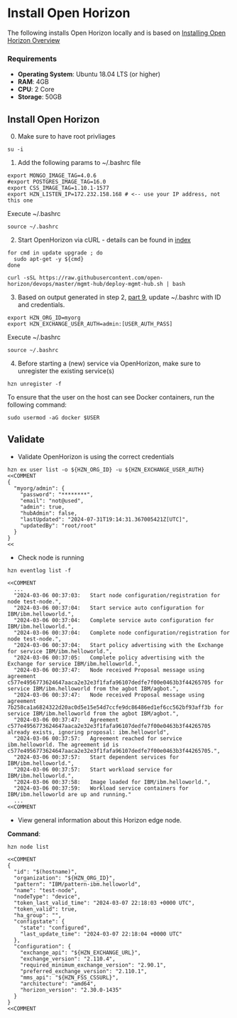 # Install Open Horizon

The following installs Open Horizon locally and is based on [Installing Open Horizon Overview](https://open-horizon.github.io/docs/hub/online_installation/) 

### Requirements
* **Operating System**: Ubuntu 18.04 LTS (or higher) 
* **RAM**: 4GB 
* **CPU**: 2 Core
* **Storage**: 50GB

## Install Open Horizon 
0. Make sure to have root privliages 
```shell
su -i
```

1. Add the following params to ~/.bashrc file 
```
export MONGO_IMAGE_TAG=4.0.6
#export POSTGRES_IMAGE_TAG=16.0
export CSS_IMAGE_TAG=1.10.1-1577
export HZN_LISTEN_IP=172.232.158.168 # <-- use your IP address, not this one 
```

Execute ~/.bashrc
```shell
source ~/.bashrc
```

2. Start OpenHorizon via cURL - details can be found in [index](Install_Local_OpenHorizon_index.md)
```shell
for cmd in update upgrade ; do 
  sudo apt-get -y ${cmd}
done 
 
curl -sSL https://raw.githubusercontent.com/open-horizon/devops/master/mgmt-hub/deploy-mgmt-hub.sh | bash
```

3. Based on output generated in step 2, [part 9](Install_Local_OpenHorizon_index.md), update ~/.bashrc with ID and credentials. 
```shell
export HZN_ORG_ID=myorg
export HZN_EXCHANGE_USER_AUTH=admin:[USER_AUTH_PASS]
```

Execute ~/.bashrc
```shell
source ~/.bashrc
```

4. Before starting a (new) service via OpenHorizon, make sure to unregister the existing service(s)
```shell
hzn unregister -f
```

To ensure that the user on the host can see Docker containers, run the following command:
```shell
sudo usermod -aG docker $USER
```

## Validate  

* Validate OpenHorizon is using the correct credentials
```shell
hzn ex user list -o ${HZN_ORG_ID} -u ${HZN_EXCHANGE_USER_AUTH}
<<COMMENT
{
  "myorg/admin": {
    "password": "********",
    "email": "not@used",
    "admin": true,
    "hubAdmin": false,
    "lastUpdated": "2024-07-31T19:14:31.367005421Z[UTC]",
    "updatedBy": "root/root"
  }
}
<<
```

* Check node is running
```shell
hzn eventlog list -f

<<COMMENT
  ...
  "2024-03-06 00:37:03:   Start node configuration/registration for node test-node.",
  "2024-03-06 00:37:04:   Start service auto configuration for IBM/ibm.helloworld.",
  "2024-03-06 00:37:04:   Complete service auto configuration for IBM/ibm.helloworld.",
  "2024-03-06 00:37:04:   Complete node configuration/registration for node test-node.",
  "2024-03-06 00:37:04:   Start policy advertising with the Exchange for service IBM/ibm.helloworld.",
  "2024-03-06 00:37:05:   Complete policy advertising with the Exchange for service IBM/ibm.helloworld.",
  "2024-03-06 00:37:47:   Node received Proposal message using agreement c577e4956773624647aaca2e32e3f1fafa96107dedfe7f00e0463b3f44265705 for service IBM/ibm.helloworld from the agbot IBM/agbot.",
  "2024-03-06 00:37:47:   Node received Proposal message using agreement 7b258ca1a6824322d20ac0d5e15e54d7ccfe9dc86486ed1ef6cc562bf93aff3b for service IBM/ibm.helloworld from the agbot IBM/agbot.",
  "2024-03-06 00:37:47:   Agreement c577e4956773624647aaca2e32e3f1fafa96107dedfe7f00e0463b3f44265705 already exists, ignoring proposal: ibm.helloworld",
  "2024-03-06 00:37:57:   Agreement reached for service ibm.helloworld. The agreement id is c577e4956773624647aaca2e32e3f1fafa96107dedfe7f00e0463b3f44265705.",
  "2024-03-06 00:37:57:   Start dependent services for IBM/ibm.helloworld.",
  "2024-03-06 00:37:57:   Start workload service for IBM/ibm.helloworld.",
  "2024-03-06 00:37:58:   Image loaded for IBM/ibm.helloworld.",
  "2024-03-06 00:37:59:   Workload service containers for IBM/ibm.helloworld are up and running."
  ...
<<COMMENT
```

* View general information about this Horizon edge node.

**Command**:
```shell
hzn node list

<<COMMENT
{
  "id": "$(hostname)",
  "organization": "${HZN_ORG_ID}",
  "pattern": "IBM/pattern-ibm.helloworld",
  "name": "test-node",
  "nodeType": "device",
  "token_last_valid_time": "2024-03-07 22:18:03 +0000 UTC",
  "token_valid": true,
  "ha_group": "",
  "configstate": {
    "state": "configured",
    "last_update_time": "2024-03-07 22:18:04 +0000 UTC"
  },
  "configuration": {
    "exchange_api": "${HZN_EXCHANGE_URL}",
    "exchange_version": "2.110.4",
    "required_minimum_exchange_version": "2.90.1",
    "preferred_exchange_version": "2.110.1",
    "mms_api": "${HZN_FSS_CSSURL}",
    "architecture": "amd64",
    "horizon_version": "2.30.0-1435"
  }
}
<<COMMENT
```

